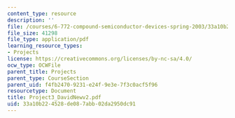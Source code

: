 ```yaml
---
content_type: resource
description: ''
file: /courses/6-772-compound-semiconductor-devices-spring-2003/33a10b224528de087abb02da2950dc91_Project3_DavidNewv2.pdf
file_size: 41298
file_type: application/pdf
learning_resource_types:
- Projects
license: https://creativecommons.org/licenses/by-nc-sa/4.0/
ocw_type: OCWFile
parent_title: Projects
parent_type: CourseSection
parent_uid: f4fb2470-9231-e24f-9e3e-7f3c0acf5f96
resourcetype: Document
title: Project3_DavidNewv2.pdf
uid: 33a10b22-4528-de08-7abb-02da2950dc91
---
```

